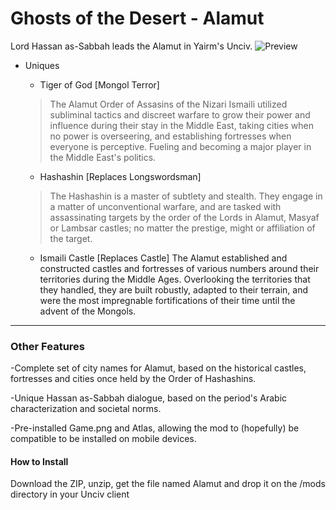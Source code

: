 # Ghosts of the Desert - Alamut
Lord Hassan as-Sabbah leads the Alamut in Yairm's Unciv.
![Preview](https://cdn.discordapp.com/attachments/556615339849416736/698979971896705125/AlamutTeaser.png)
* Uniques
  * Tiger of God [Mongol Terror]
  >The Alamut Order of Assasins of the Nizari Ismaili utilized subliminal tactics and discreet warfare to grow their power and influence during their stay in the Middle East, taking cities when no power is overseering, and establishing fortresses when everyone is perceptive. Fueling and becoming a major player in the Middle East's politics.
  
  * Hashashin [Replaces Longswordsman]
  >The Hashashin is a master of subtlety and stealth. They engage in a matter of unconventional warfare, and are tasked with assassinating targets by the order of the Lords in Alamut, Masyaf or Lambsar castles; no matter the prestige, might or affiliation of the target.
  
  * Ismaili Castle [Replaces Castle]
  The Alamut established and constructed castles and fortresses of various numbers around their territories during the Middle Ages. Overlooking the territories that they handled, they are built robustly, adapted to their terrain, and were the most impregnable fortifications of their time until the advent of the Mongols.
---
### Other Features
-Complete set of city names for Alamut, based on the historical castles, fortresses and cities once held by the Order of Hashashins.

-Unique Hassan as-Sabbah dialogue, based on the period's Arabic characterization and societal norms.

-Pre-installed Game.png and Atlas, allowing the mod to (hopefully) be compatible to be installed on mobile devices.
#### How to Install
Download the ZIP, unzip, get the file named Alamut and drop it on the /mods directory in your Unciv client

